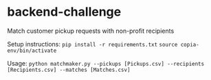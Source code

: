 # backend-challenge
Match customer pickup requests with non-profit recipients

Setup instructions:
`pip install -r requirements.txt`
`source copia-env/bin/activate`

Usage:
`python matchmaker.py --pickups [Pickups.csv] --recipients [Recipients.csv] --matches [Matches.csv]`


